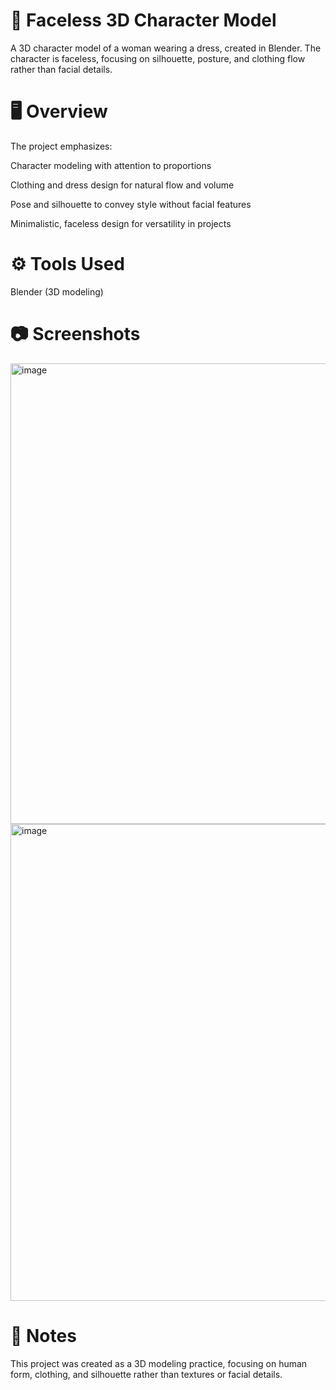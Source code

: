 # 👩 Faceless 3D Character Model

A 3D character model of a woman wearing a dress, created in Blender.
The character is faceless, focusing on silhouette, posture, and clothing flow rather than facial details.

# 🖥️ Overview

The project emphasizes:

Character modeling with attention to proportions

Clothing and dress design for natural flow and volume

Pose and silhouette to convey style without facial features

Minimalistic, faceless design for versatility in projects

# ⚙️ Tools Used

Blender (3D modeling)

# 📷 Screenshots
<img width="691" height="737" alt="image" src="https://github.com/user-attachments/assets/aa48ed3c-21ef-4d36-85d7-aa664210e67e" />
<img width="1018" height="763" alt="image" src="https://github.com/user-attachments/assets/fcc78212-662a-4f84-b6a8-8ea9a2a8b174" />

# 💬 Notes

This project was created as a 3D modeling practice, focusing on human form, clothing, and silhouette rather than textures or facial details.
